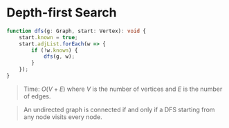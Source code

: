 # Depth-first Search

```typescript
function dfs(g: Graph, start: Vertex): void {
    start.known = true;
    start.adjList.forEach(w => {
        if (!w.known) {
            dfs(g, w);
        }
    });
}
```

> Time: $O(V+E)$ where $V$ is the number of vertices and $E$ is the number of edges.

> An undirected graph is connected if and only if a DFS starting from any node visits every node.